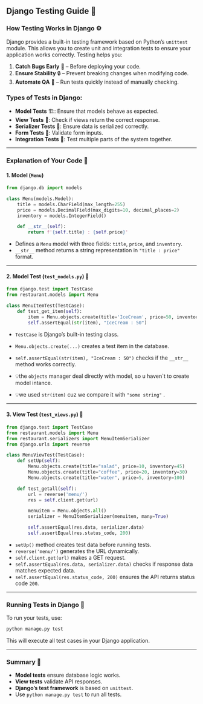 ## Django Testing Guide 🧪

### How Testing Works in Django ⚙️
Django provides a built-in testing framework based on Python’s `unittest` module. This allows you to create unit and integration tests to ensure your application works correctly. Testing helps you:

1. **Catch Bugs Early** 🐞 – Before deploying your code.
2. **Ensure Stability** 🔒 – Prevent breaking changes when modifying code.
3. **Automate QA** 🤖 – Run tests quickly instead of manually checking.

### Types of Tests in Django:
- **Model Tests** 🏗️: Ensure that models behave as expected.
- **View Tests** 👀: Check if views return the correct response.
- **Serializer Tests** 🔄: Ensure data is serialized correctly.
- **Form Tests** 📝: Validate form inputs.
- **Integration Tests** 🔗: Test multiple parts of the system together.

---

### Explanation of Your Code 📜

#### **1. Model (`Menu`)**
```python
from django.db import models

class Menu(models.Model):
    title = models.CharField(max_length=255)
    price = models.DecimalField(max_digits=10, decimal_places=2)
    inventory = models.IntegerField()

    def __str__(self):
        return f'{self.title} : {self.price}'
```
- Defines a `Menu` model with three fields: `title`, `price`, and `inventory`.
- `__str__` method returns a string representation in `"title : price"` format.

---

#### **2. Model Test (`test_models.py`)** 🧪
```python
from django.test import TestCase
from restaurant.models import Menu

class MenuItemTest(TestCase):
    def test_get_item(self):
        item = Menu.objects.create(title='IceCream', price=50, inventory=10)
        self.assertEqual(str(item), "IceCream : 50")
```
- `TestCase` is Django’s built-in testing class.
- `Menu.objects.create(...)` creates a test item in the database.
- `self.assertEqual(str(item), "IceCream : 50")` checks if the `__str__` method works correctly.

- 💡the `objects` manager deal directly with model, so u haven`t to create model intance.
- 💡we used `str(item)` cuz we compare it with `"some string"` .

---

#### **3. View Test (`test_views.py`)** 👀
```python
from django.test import TestCase
from restaurant.models import Menu
from restaurant.serializers import MenuItemSerializer
from django.urls import reverse

class MenuViewTest(TestCase):
    def setUp(self):
        Menu.objects.create(title="salad", price=10, inventory=45)
        Menu.objects.create(title="coffee", price=20, inventory=30)
        Menu.objects.create(title="water", price=5, inventory=100)

    def test_getall(self):
        url = reverse('menu/')
        res = self.client.get(url)

        menuitem = Menu.objects.all()
        serializer = MenuItemSerializer(menuitem, many=True)

        self.assertEqual(res.data, serializer.data)
        self.assertEqual(res.status_code, 200)
```
- `setUp()` method creates test data before running tests.
- `reverse('menu/')` generates the URL dynamically.
- `self.client.get(url)` makes a GET request.
- `self.assertEqual(res.data, serializer.data)` checks if response data matches expected data.
- `self.assertEqual(res.status_code, 200)` ensures the API returns status code `200`.

---

### Running Tests in Django 🚀
To run your tests, use:
```sh
python manage.py test
```
This will execute all test cases in your Django application.

---

### Summary 🏁
- **Model tests** ensure database logic works.
- **View tests** validate API responses.
- **Django’s test framework** is based on `unittest`.
- Use `python manage.py test` to run all tests.
